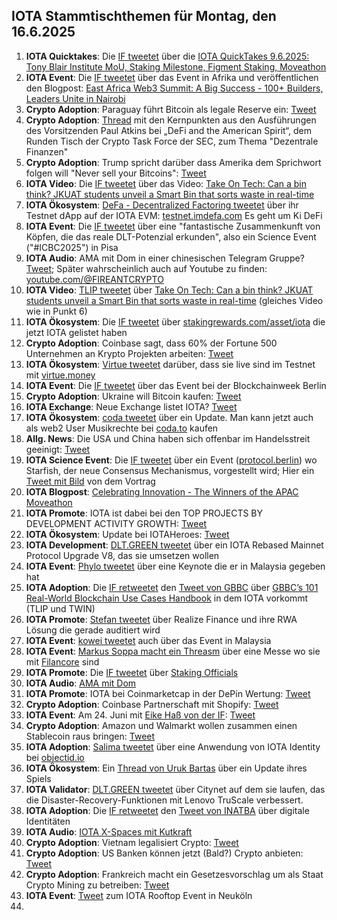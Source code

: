 ## IOTA Stammtischthemen für Montag, den 16.6.2025

1. **IOTA Quicktakes**: Die [IF tweetet](https://x.com/iota/status/1932000026823172594) über die [IOTA QuickTakes 9.6.2025: Tony Blair Institute MoU, Staking Milestone, Figment Staking, Moveathon](https://www.youtube.com/watch?v=9CgGVC8lE0c)
2. **IOTA Event**: Die [IF tweetet](https://x.com/iota/status/1932060115890299222) über das Event in Afrika und veröffentlichen den Blogpost: [East Africa Web3 Summit: A Big Success - 100+ Builders, Leaders Unite in Nairobi](https://blog.iota.org/east-africa-web3-summit-recap/)
3. **Crypto Adoption**: Paraguay führt Bitcoin als legale Reserve ein: [Tweet](https://x.com/MartiniGuyYT/status/1932128159820038306)
4. **Crypto Adoption**: [Thread](https://x.com/SECGov/status/1932137708068970924) mit den Kernpunkten aus den Ausführungen des Vorsitzenden Paul Atkins bei „DeFi and the American Spirit“, dem Runden Tisch der Crypto Task Force der SEC, zum Thema "Dezentrale Finanzen"
5. **Crypto Adoption**: Trump spricht darüber dass Amerika dem Sprichwort folgen will "Never sell your Bitcoins": [Tweet](https://x.com/AltcoinDaily/status/1932196764142227724)
6. **IOTA Video**: Die [IF tweetet](https://x.com/iota/status/1932356766341185855) über das Video: [Take On Tech: Can a bin think? JKUAT students unveil a Smart Bin that sorts waste in real-time](https://www.youtube.com/watch?v=sT6BceaG0pA&t=488s)
7. **IOTA Ökosystem**: [DeFa - Decentralized Factoring tweetet](https://x.com/defaprimitive/status/1932357309113700780) über ihr Testnet dApp auf der IOTA EVM: [testnet.imdefa.com](https://testnet.imdefa.com/) Es geht um Ki DeFi
8. **IOTA Event**: Die [IF tweetet](https://x.com/iota/status/1931290057563898216) über eine "fantastische Zusammenkunft von Köpfen, die das reale DLT-Potenzial erkunden", also ein Science Event ("#ICBC2025") in Pisa
9. **IOTA Audio**: AMA mit Dom in einer chinesischen Telegram Gruppe? [Tweet](https://x.com/ROKMCFIREANT/status/1931999594776526977); Später wahrscheinlich auch auf Youtube zu finden: [youtube.com/@FIREANTCRYPTO](https://www.youtube.com/@FIREANTCRYPTO)
10. **IOTA Video**: [TLIP tweetet](https://x.com/TLIP_io/status/1932394583154995278) über [Take On Tech: Can a bin think? JKUAT students unveil a Smart Bin that sorts waste in real-time](https://www.youtube.com/watch?v=sT6BceaG0pA) (gleiches Video wie in Punkt 6)
11. **IOTA Ökosystem**: Die [IF tweetet](https://x.com/iota/status/1932461639372001601) über [stakingrewards.com/asset/iota](https://www.stakingrewards.com/asset/iota) die jetzt IOTA gelistet haben
12. **Crypto Adoption**: Coinbase sagt, dass 60% der Fortune 500 Unternehmen an Krypto Projekten arbeiten: [Tweet](https://x.com/MartiniGuyYT/status/1932432964518129928)
13. **IOTA Ökosystem**: [Virtue tweetet](https://x.com/Virtue_Money/status/1932443384163234257) darüber, dass sie live sind im Testnet mit [virtue.money](https://virtue.money/)
14. **IOTA Event**: Die [IF tweetet](https://x.com/iota/status/1932756196928201195) über das Event bei der Blockchainweek Berlin
15. **Crypto Adoption**: Ukraine will Bitcoin kaufen: [Tweet](https://x.com/Vivek4real_/status/1932710239670865994)
16. **IOTA Exchange**: Neue Exchange listet IOTA? [Tweet](https://x.com/Meria_Finance/status/1932476792826106037)
17. **IOTA Ökosystem**: [coda tweetet](https://x.com/coda_digital/status/1932420402183024840) über ein Update. Man kann jetzt auch als web2 User Musikrechte bei [coda.to](https://www.coda.to/) kaufen
18. **Allg. News**: Die USA und China haben sich offenbar im Handelsstreit geeinigt: [Tweet](https://x.com/bitcoin2go/status/1932780269762744416)
19. **IOTA Science Event**: Die [IF tweetet](https://x.com/iota/status/1932784885258764796) über ein Event ([protocol.berlin](https://protocol.berlin/)) wo Starfish, der neue Consensus Mechanismus, vorgestellt wird; Hier ein [Tweet mit Bild](https://x.com/protocol_berg/status/1933177958497214743) von dem Vortrag
20. **IOTA Blogpost**: [Celebrating Innovation - The Winners of the APAC Moveathon](https://blog.iota.org/apac-moveathon-winners/)
21. **IOTA Promote**: IOTA ist dabei bei den TOP PROJECTS BY DEVELOPMENT ACTIVITY GROWTH: [Tweet](https://x.com/chain_broker/status/1932830189106414017)
22. **IOTA Ökosystem**: Update bei IOTAHeroes: [Tweet](https://x.com/IotaHeroes/status/1896919856395485267)
23. **IOTA Development**: [DLT.GREEN tweetet](https://x.com/dlt_green/status/1932828832912060690) über ein IOTA Rebased Mainnet Protocol Upgrade V8, das sie umsetzen wollen
24. **IOTA Event**: [Phylo tweetet](https://x.com/PhyloIota/status/1932945638813282388) über eine Keynote die er in Malaysia gegeben hat
25. **IOTA Adoption**: Die [IF retweetet](https://x.com/iota/status/1933076853830340788) den [Tweet von GBBC](https://x.com/GBBCouncil/status/1932910081940803956) über [GBBC’s 101 Real-World Blockchain Use Cases Handbook](https://t.co/9b1EOofQBJ) in dem IOTA vorkommt (TLIP und TWIN)
26. **IOTA Promote**: [Stefan tweetet](https://x.com/iota_penguin/status/1933079905937276990) über Realize Finance und ihre RWA Lösung die gerade auditiert wird
27. **IOTA Event**: [kowei tweetet](https://x.com/kowei1995/status/1933104490674299314) auch über das Event in Malaysia
28. **IOTA Event**: [Markus Soppa macht ein Threasm](https://x.com/MS_filancore/status/1933102350668890290) über eine Messe wo sie mit [Filancore](https://x.com/FilancoreGmbH) sind
29. **IOTA Promote**: Die [IF tweetet](https://x.com/iota/status/1933456924781035710) über [Staking Officials](https://x.com/StakinOfficial)
30. **IOTA Audio**: [AMA mit Dom](https://x.com/ROKMCFIREANT/status/1933128539693605148)
31. **IOTA Promote**: IOTA bei Coinmarketcap in der DePin Wertung: [Tweet](https://x.com/Salimasbegum/status/1933210455113134239)
32. **Crypto Adoption**: Coinbase Partnerschaft mit Shopify: [Tweet](https://x.com/AltcoinDaily/status/1933233233808011651)
33. **IOTA Event**: Am 24. Juni mit [Eike Haß von der IF](https://x.com/eike_ha): [Tweet](https://x.com/INATBA_org/status/1933432321002385846)
34. **Crypto Adoption**: Amazon und Walmarkt wollen zusammen einen Stablecoin raus bringen: [Tweet](https://x.com/coinbureau/status/1933462978021515564)
35. **IOTA Adoption**: [Salima tweetet](https://x.com/Salimasbegum/status/1933576223340237027) über eine Anwendung von IOTA Identity bei [objectid.io](https://objectid.io/)
36. **IOTA Ökosystem**: Ein [Thread von Uruk Bartas](https://x.com/UrukBartas/status/1933566723925631234) über ein Update ihres Spiels
37. **IOTA Validator**: [DLT.GREEN tweetet](https://x.com/dlt_green/status/1933546239997489302) über Citynet auf dem sie laufen, das die Disaster-Recovery-Funktionen mit Lenovo TruScale verbessert.
38. **IOTA Adoption**: Die [IF retweetet](https://x.com/iota/status/1934534995537789043) den [Tweet von INATBA](https://x.com/INATBA_org/status/1933432321002385846) über digitale Identitäten
39. **IOTA Audio**: [IOTA X-Spaces mit Kutkraft](https://x.com/kutkraft/status/1934494474639638661)
40. **Crypto Adoption**: Vietnam legalisiert Crypto: [Tweet](https://x.com/Cointelegraph/status/1934204402404900989)
41. **Crypto Adoption**: US Banken können jetzt (Bald?) Crypto anbieten: [Tweet](https://x.com/coinbureau/status/1933962644765233531)
42. **Crypto Adoption**: Frankreich macht ein Gesetzesvorschlag um als Staat Crypto Mining zu betreiben: [Tweet](https://x.com/pete_rizzo_/status/1933546919256621097)
43. **IOTA Event**: [Tweet](https://x.com/iotashop/status/1934537699366740421) zum IOTA Rooftop Event in Neuköln
44. 

